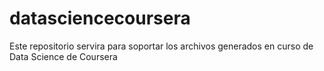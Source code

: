 # datasciencecoursera
Este repositorio servira para soportar los archivos generados en curso de Data Science de Coursera
